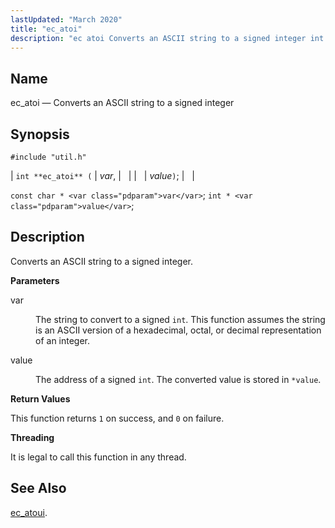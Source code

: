 ```yaml
---
lastUpdated: "March 2020"
title: "ec_atoi"
description: "ec atoi Converts an ASCII string to a signed integer int ec atoi var value const char var int value Converts an ASCII string to a signed integer var The string to convert to a signed int This function assumes the string is an ASCII version of a hexadecimal octal..."
---
```


<a name="apis.ec_atoi"></a> 
## Name

ec_atoi — Converts an ASCII string to a signed integer

## Synopsis

`#include "util.h"`

| `int **ec_atoi** (` | <var class="pdparam">var</var>, |   |
|   | <var class="pdparam">value</var>`)`; |   |

`const char * <var class="pdparam">var</var>`;
`int * <var class="pdparam">value</var>`;<a name="idp49544816"></a> 
## Description

Converts an ASCII string to a signed integer.

**<a name="idp49546048"></a> Parameters**

<dl class="variablelist">

<dt>var</dt>

<dd>

The string to convert to a signed `int`. This function assumes the string is an ASCII version of a hexadecimal, octal, or decimal representation of an integer.

</dd>

<dt>value</dt>

<dd>

The address of a signed `int`. The converted value is stored in `*value`.

</dd>

</dl>

**<a name="idp49552112"></a> Return Values**

This function returns `1` on success, and `0` on failure.

**<a name="idp49553920"></a> Threading**

It is legal to call this function in any thread.

<a name="idp49555024"></a> 
## See Also

[ec_atoui](/momentum/3/3-api/apis-ec-atoui).